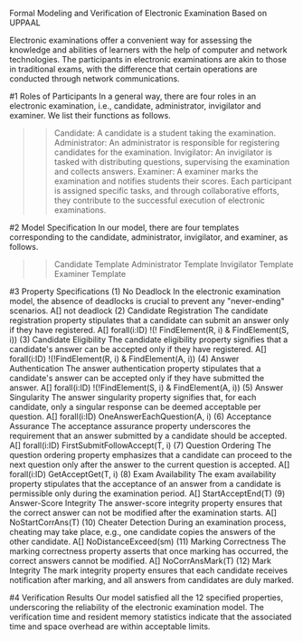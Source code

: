 Formal Modeling and Verification of Electronic Examination Based on UPPAAL

Electronic examinations offer a convenient way for assessing the knowledge and abilities of learners with the help of computer and network technologies. The participants in electronic examinations are akin to those in traditional exams, with the difference that certain operations are conducted through network communications.

#1 Roles of Participants
In a general way, there are four roles in an electronic examination, i.e., candidate, administrator, invigilator and examiner. We list their functions as follows. 
>> Candidate: A candidate is a student taking the examination.
>> Administrator: An administrator is responsible for registering candidates for the examination.
>> Invigilator: An invigilator is tasked with distributing questions, supervising the examination and collects answers. 
>> Examiner: A examiner marks the examination and notifies students their scores. 
Each participant is assigned specific tasks, and through collaborative efforts, they contribute to the successful execution of electronic examinations.

#2 Model Specification
In our model, there are four templates corresponding to the candidate, administrator, invigilator, and examiner, as follows.
>> Candidate Template
>> Administrator Template
>> Invigilator Template
>> Examiner Template

#3 Property Specifications
(1)	No Deadlock
In the electronic examination model, the absence of deadlocks is crucial to prevent any "never-ending" scenarios.
A[] not deadlock
(2)	Candidate Registration
The candidate registration property stipulates that a candidate can submit an answer only if they have registered.
A[] forall(i:ID) !(! FindElement(R, i) & FindElement(S, i))
(3)	Candidate Eligibility
The candidate eligibility property signifies that a candidate's answer can be accepted only if they have registered.
A[] forall(i:ID) !(!FindElement(R, i) & FindElement(A, i))
(4)	Answer Authentication
The answer authentication property stipulates that a candidate's answer can be accepted only if they have submitted the answer.
A[] forall(i:ID) !(!FindElement(S, i) & FindElement(A, i))
(5)	Answer Singularity
The answer singularity property signifies that, for each candidate, only a singular response can be deemed acceptable per question.
A[] forall(i:ID) OneAnswerEachQuestion(A, i)
(6)	Acceptance Assurance
The acceptance assurance property underscores the requirement that an answer submitted by a candidate should be accepted.
A[] forall(i:ID) FirstSubmitFollowAccept(T, i)
(7)	Question Ordering
The question ordering property emphasizes that a candidate can proceed to the next question only after the answer to the current question is accepted.
A[] forall(i:ID) GetAcceptGet(T, i)
(8)	Exam Availability
The exam availability property stipulates that the acceptance of an answer from a candidate is permissible only during the examination period.
A[] StartAcceptEnd(T)
(9)	Answer-Score Integrity
The answer-score integrity property ensures that the correct answer can not be modified after the examination starts.
A[] NoStartCorrAns(T)
(10)	Cheater Detection
During an examination process, cheating may take place, e.g., one candidate copies the answers of the other candidate.
A[] NoDistanceExceed(sm)
(11)		Marking Correctness
The marking correctness property asserts that once marking has occurred, the correct answers cannot be modified. 
A[] NoCorrAnsMark(T)
(12)	Mark Integrity
The mark integrity property ensures that each candidate receives notification after marking, and all answers from candidates are duly marked. 

#4 Verification Results
Our model satisfied all the 12 specified properties, underscoring the reliability of the electronic examination model. The verification time and resident memory statistics indicate that the associated time and space overhead are within acceptable limits.
